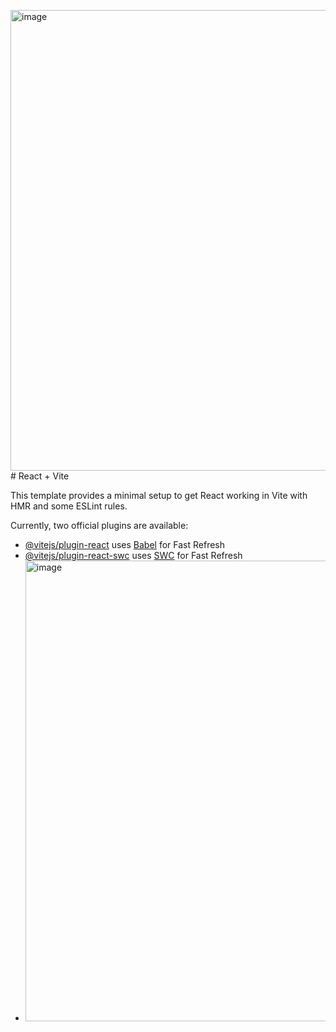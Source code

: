 <img width="737" alt="image" src="https://github.com/Baraklit/ReactMidProject/assets/66782835/cc08f0f2-1be1-49ea-b384-a60395b9107e"># React + Vite

This template provides a minimal setup to get React working in Vite with HMR and some ESLint rules.

Currently, two official plugins are available:
- [@vitejs/plugin-react](https://github.com/vitejs/vite-plugin-react/blob/main/packages/plugin-react/README.md) uses [Babel](https://babeljs.io/) for Fast Refresh
- [@vitejs/plugin-react-swc](https://github.com/vitejs/vite-plugin-react-swc) uses [SWC](https://swc.rs/) for Fast Refresh
- <img width="737" alt="image" src="https://github.com/Baraklit/ReactMidProject/assets/66782835/b9825694-6f35-4ec1-a709-496783698bb5">

